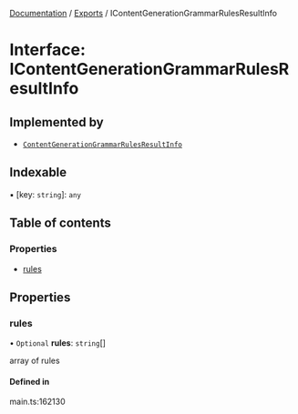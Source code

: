 [Documentation](../README.md) / [Exports](../modules.md) / IContentGenerationGrammarRulesResultInfo

# Interface: IContentGenerationGrammarRulesResultInfo

## Implemented by

- [`ContentGenerationGrammarRulesResultInfo`](../classes/ContentGenerationGrammarRulesResultInfo.md)

## Indexable

▪ [key: `string`]: `any`

## Table of contents

### Properties

- [rules](IContentGenerationGrammarRulesResultInfo.md#rules)

## Properties

### rules

• `Optional` **rules**: `string`[]

array of rules

#### Defined in

main.ts:162130
